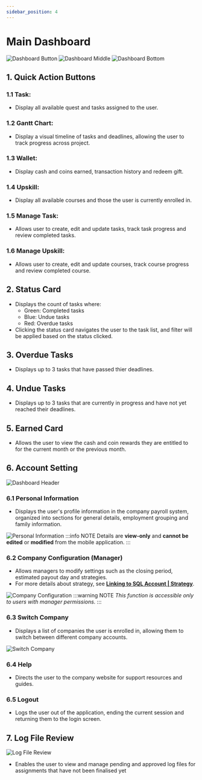 ```yaml
---
sidebar_position: 4
---
```


# Main Dashboard

![Dashboard Button](../../../static/img/integration/vision/main-dashboard/dashboardButton.png)
![Dashboard Middle](../../../static/img/integration/vision/main-dashboard/dashboardMiddle.png)
![Dashboard Bottom](../../../static/img/integration/vision/main-dashboard/dashboardBottom.png)


## 1. Quick Action Buttons
### 1.1 Task:
- Display all available quest and tasks assigned to the user.

### 1.2 Gantt Chart:
- Display a visual timeline of tasks and deadlines, allowing the user to track progress across project.

### 1.3 Wallet:
- Display cash and coins earned, transaction history and redeem gift.

### 1.4 Upskill:
- Display all available courses and those the user is currently enrolled in.

### 1.5 Manage Task:
- Allows user to create, edit and update tasks, track task progress and review completed tasks.

### 1.6 Manage Upskill:
- Allows user to create, edit and update courses, track course progress and review completed course.

## 2. Status Card
- Displays the count of tasks where: 
    - Green: Completed tasks
    - Blue: Undue tasks
    - Red: Overdue tasks
- Clicking the status card navigates the user to the task list, and filter will be applied based on the status clicked.

## 3. Overdue Tasks
- Displays up to 3 tasks that have passed thier deadlines.

## 4. Undue Tasks
- Displays up to 3 tasks that are currently in progress and have not yet reached their deadlines.

## 5. Earned Card
- Allows the user to view the cash and coin rewards they are entitled to for the current month or the previous month.

## 6. Account Setting
![Dashboard Header](../../../static/img/integration/vision/main-dashboard/dashboardHeader.png)

### 6.1 Personal Information
- Displays the user's profile information in the company payroll system, organized into sections for general details, employment grouping and family information.

![Personal Information](../../../static/img/integration/vision/main-dashboard/personalInformation.png)
:::info NOTE
Details are **view-only** and **cannot be edited** or **modified** from the mobile application.
:::

### 6.2 Company Configuration (Manager)
- Allows managers to modify settings such as the closing period, estimated payout day and strategies. 
- For more details about strategy, see [**Linking to SQL Account | Strategy**](./linking-to-account.md#20-strategy).

![Company Configuration](../../../static/img/integration/vision/account/predefined-strategy.png)
:::warning NOTE
*This function is accessible only to users with manager permissions.*
:::

### 6.3 Switch Company
- Displays a list of companies the user is enrolled in, allowing them to switch between different company accounts.

![Switch Company](../../../static/img/integration/vision/main-dashboard/switchCompany.png)

### 6.4 Help
- Directs the user to the company website for support resources and guides.

### 6.5 Logout
- Logs the user out of the application, ending the current session and returning them to the login screen.

## 7. Log File Review
![Log File Review](../../../static/img/integration/vision/main-dashboard/logFileReview.png)
- Enables the user to view and manage pending and approved log files for assignments that have not been finalised yet